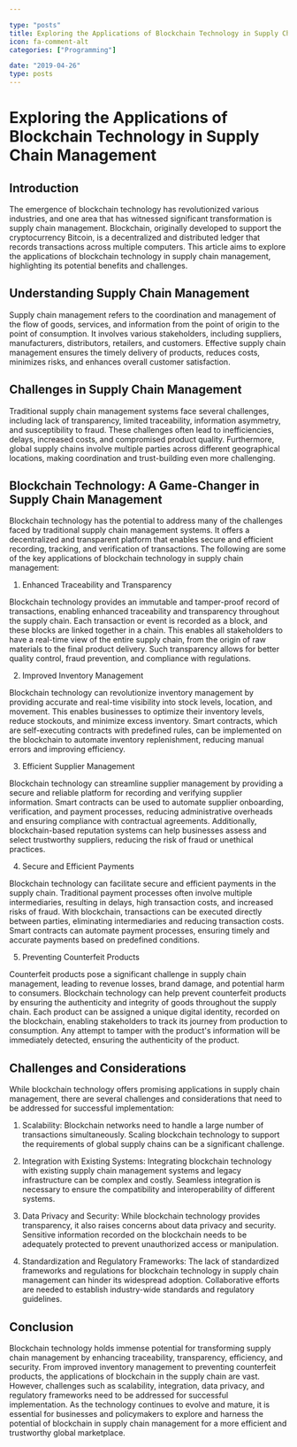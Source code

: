 ```yaml
---

type: "posts"
title: Exploring the Applications of Blockchain Technology in Supply Chain Management
icon: fa-comment-alt
categories: ["Programming"]

date: "2019-04-26"
type: posts
---
```



# Exploring the Applications of Blockchain Technology in Supply Chain Management

## Introduction

The emergence of blockchain technology has revolutionized various industries, and one area that has witnessed significant transformation is supply chain management. Blockchain, originally developed to support the cryptocurrency Bitcoin, is a decentralized and distributed ledger that records transactions across multiple computers. This article aims to explore the applications of blockchain technology in supply chain management, highlighting its potential benefits and challenges.

## Understanding Supply Chain Management

Supply chain management refers to the coordination and management of the flow of goods, services, and information from the point of origin to the point of consumption. It involves various stakeholders, including suppliers, manufacturers, distributors, retailers, and customers. Effective supply chain management ensures the timely delivery of products, reduces costs, minimizes risks, and enhances overall customer satisfaction.

## Challenges in Supply Chain Management

Traditional supply chain management systems face several challenges, including lack of transparency, limited traceability, information asymmetry, and susceptibility to fraud. These challenges often lead to inefficiencies, delays, increased costs, and compromised product quality. Furthermore, global supply chains involve multiple parties across different geographical locations, making coordination and trust-building even more challenging.

## Blockchain Technology: A Game-Changer in Supply Chain Management

Blockchain technology has the potential to address many of the challenges faced by traditional supply chain management systems. It offers a decentralized and transparent platform that enables secure and efficient recording, tracking, and verification of transactions. The following are some of the key applications of blockchain technology in supply chain management:

1. Enhanced Traceability and Transparency

Blockchain technology provides an immutable and tamper-proof record of transactions, enabling enhanced traceability and transparency throughout the supply chain. Each transaction or event is recorded as a block, and these blocks are linked together in a chain. This enables all stakeholders to have a real-time view of the entire supply chain, from the origin of raw materials to the final product delivery. Such transparency allows for better quality control, fraud prevention, and compliance with regulations.

2. Improved Inventory Management

Blockchain technology can revolutionize inventory management by providing accurate and real-time visibility into stock levels, location, and movement. This enables businesses to optimize their inventory levels, reduce stockouts, and minimize excess inventory. Smart contracts, which are self-executing contracts with predefined rules, can be implemented on the blockchain to automate inventory replenishment, reducing manual errors and improving efficiency.

3. Efficient Supplier Management

Blockchain technology can streamline supplier management by providing a secure and reliable platform for recording and verifying supplier information. Smart contracts can be used to automate supplier onboarding, verification, and payment processes, reducing administrative overheads and ensuring compliance with contractual agreements. Additionally, blockchain-based reputation systems can help businesses assess and select trustworthy suppliers, reducing the risk of fraud or unethical practices.

4. Secure and Efficient Payments

Blockchain technology can facilitate secure and efficient payments in the supply chain. Traditional payment processes often involve multiple intermediaries, resulting in delays, high transaction costs, and increased risks of fraud. With blockchain, transactions can be executed directly between parties, eliminating intermediaries and reducing transaction costs. Smart contracts can automate payment processes, ensuring timely and accurate payments based on predefined conditions.

5. Preventing Counterfeit Products

Counterfeit products pose a significant challenge in supply chain management, leading to revenue losses, brand damage, and potential harm to consumers. Blockchain technology can help prevent counterfeit products by ensuring the authenticity and integrity of goods throughout the supply chain. Each product can be assigned a unique digital identity, recorded on the blockchain, enabling stakeholders to track its journey from production to consumption. Any attempt to tamper with the product's information will be immediately detected, ensuring the authenticity of the product.

## Challenges and Considerations

While blockchain technology offers promising applications in supply chain management, there are several challenges and considerations that need to be addressed for successful implementation:

1. Scalability: Blockchain networks need to handle a large number of transactions simultaneously. Scaling blockchain technology to support the requirements of global supply chains can be a significant challenge.

2. Integration with Existing Systems: Integrating blockchain technology with existing supply chain management systems and legacy infrastructure can be complex and costly. Seamless integration is necessary to ensure the compatibility and interoperability of different systems.

3. Data Privacy and Security: While blockchain technology provides transparency, it also raises concerns about data privacy and security. Sensitive information recorded on the blockchain needs to be adequately protected to prevent unauthorized access or manipulation.

4. Standardization and Regulatory Frameworks: The lack of standardized frameworks and regulations for blockchain technology in supply chain management can hinder its widespread adoption. Collaborative efforts are needed to establish industry-wide standards and regulatory guidelines.

## Conclusion

Blockchain technology holds immense potential for transforming supply chain management by enhancing traceability, transparency, efficiency, and security. From improved inventory management to preventing counterfeit products, the applications of blockchain in the supply chain are vast. However, challenges such as scalability, integration, data privacy, and regulatory frameworks need to be addressed for successful implementation. As the technology continues to evolve and mature, it is essential for businesses and policymakers to explore and harness the potential of blockchain in supply chain management for a more efficient and trustworthy global marketplace.
